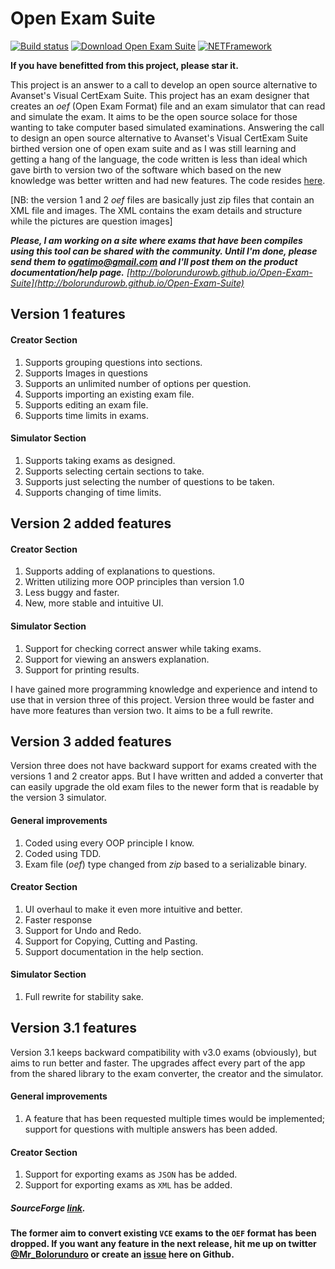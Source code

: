 # Open Exam Suite
[![Build status](https://ci.appveyor.com/api/projects/status/ll8d5i7l6f2p9siw?svg=true)](https://ci.appveyor.com/project/BolorunduroWinnerTimothy/open-exam-suite)   [![Download Open Exam Suite](https://img.shields.io/sourceforge/dm/open-exam-suite.svg)](https://sourceforge.net/projects/open-exam-suite/files/latest/download) [![NETFramework](https://img.shields.io/badge/.net-4.0-0066b6.svg)](https://www.microsoft.com/en-us/download/details.aspx?id=17851)

**If you have benefitted from this project, please star it.**

This project is an answer to a call to develop an open source alternative to Avanset's Visual CertExam Suite. This project has an exam designer that creates an *oef* (Open Exam Format) file and an exam simulator that can read and simulate the exam. It aims to be the open source solace for those wanting to take computer based simulated examinations.
Answering the call to design an open source alternative to Avanset's Visual CertExam Suite birthed version one of open exam suite and as I was still learning and getting a hang of the language, the code written is less than ideal which gave birth to version two of the software which based on the new knowledge was better written and had new features. The code resides [here](https://github.com/bolorundurowb/Open-Exam-Suite-2.0).

[NB: the version 1 and 2 *oef* files are basically just zip files that contain an XML file and images. The XML contains the exam details and structure while the pictures are question images]

***Please, I am working on a site where exams that have been compiles using this tool can be shared with the community. Until I'm done, please send them to ogatimo@gmail.com and I'll post them on the product documentation/help page.*** *[http://bolorundurowb.github.io/Open-Exam-Suite](http://bolorundurowb.github.io/Open-Exam-Suite)*


## Version 1 features
#### Creator Section
1. Supports grouping questions into sections.
2. Supports Images in questions
3. Supports an unlimited number of options per question.
4. Supports importing an existing exam file.
5. Supports editing an exam file.
6. Supports time limits in exams.

#### Simulator Section
1. Supports taking exams as designed.
2. Supports selecting certain sections to take.
3. Supports just selecting the number of questions to be taken.
4. Supports changing of time limits.


## Version 2 added features
#### Creator Section
1. Supports adding of explanations to questions.
2. Written utilizing more OOP principles than version 1.0
3. Less buggy and faster.
4. New, more stable and intuitive UI.

#### Simulator Section
1. Support for checking correct answer while taking exams.
2. Support for viewing an answers explanation.
3. Support for printing results.

I have gained more programming knowledge and experience and intend to use that in version three of this project. Version three would be faster and have more features than version two. It aims to be a full rewrite.


## Version 3 added features
Version three does not have backward support for exams created with the versions 1 and 2 creator apps. But I have written and added a converter that can easily upgrade the old exam files to the newer form that is readable by the version 3 simulator.
#### General improvements
1. Coded using every OOP principle I know.
2. Coded using TDD.
3. Exam file (*oef*) type changed from *zip* based to a serializable binary.

#### Creator Section
1. UI overhaul to make it even more intuitive and better.
2. Faster response
3. Support for Undo and Redo.
4. Support for Copying, Cutting and Pasting.
5. Support documentation in the help section.

#### Simulator Section
1. Full rewrite for stability sake.


## Version 3.1 features
Version 3.1 keeps backward compatibility with v3.0 exams (obviously), but aims to run better and faster. The upgrades affect every part of the app from the shared library to the exam converter, the creator and the simulator.

#### General improvements
1. A feature that has been requested multiple times would be implemented; support for questions with multiple answers has been added.

#### Creator Section
1. Support for exporting exams as `JSON` has be added.
2. Support for exporting exams as `XML` has be added.




##### SourceForge [link](https://sourceforge.net/projects/open-exam-suite).
__The former aim to convert existing `VCE` exams to the `OEF` format has been dropped. If you want any feature in the next release, hit me up on twitter [@Mr_Bolorunduro](https://twitter.com/Mr_Bolorunduro) or create an [issue](https://github.com/bolorundurowb/Open-Exam-Suite/issues) here on Github.__
